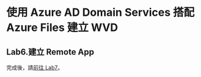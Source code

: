 # 使用 Azure AD Domain Services 搭配 Azure Files 建立 WVD

## Lab6.建立 Remote App

 完成後，請[前往 Lab7](https://github.com/BrianHsing/Azure-Windows-Virtual-Desktop/blob/master/Lab7.md)。<br>